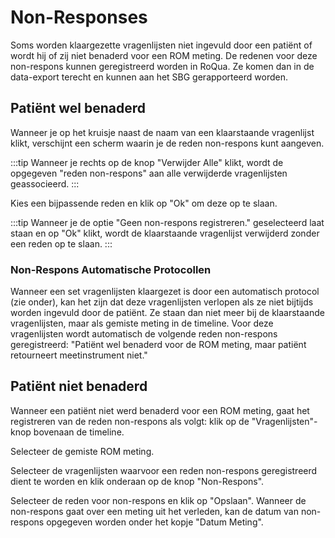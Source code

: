 # Non-Responses

Soms worden klaargezette vragenlijsten niet ingevuld door een patiënt of wordt hij of zij niet benaderd voor een ROM meting. De redenen voor deze non-respons kunnen geregistreerd worden in RoQua. Ze komen dan in de data-export terecht en kunnen aan het SBG gerapporteerd worden.

## Patiënt wel benaderd

Wanneer je op het kruisje naast de naam van een klaarstaande vragenlijst klikt, verschijnt een scherm waarin je de reden non-respons kunt aangeven.

<screenshot src="/screenshots/dossier_quests6.png" />

:::tip
Wanneer je rechts op de knop "Verwijder Alle" klikt, wordt de opgegeven "reden non-respons" aan alle verwijderde vragenlijsten geassocieerd.
:::

Kies een bijpassende reden en klik op "Ok" om deze op te slaan.

<screenshot src="/screenshots/dossier_quests7.png" />

:::tip
Wanneer je de optie "Geen non-respons registreren." geselecteerd laat staan en op "Ok" klikt, wordt de klaarstaande vragenlijst verwijderd zonder een reden op te slaan.
:::

### Non-Respons Automatische Protocollen

Wanneer een set vragenlijsten klaargezet is door een automatisch protocol (zie onder), kan het zijn dat deze vragenlijsten verlopen als ze niet bijtijds worden ingevuld door de patiënt. Ze staan dan niet meer bij de klaarstaande vragenlijsten, maar als gemiste meting in de timeline. Voor deze vragenlijsten wordt automatisch de volgende reden non-respons geregistreerd: "Patiënt wel benaderd voor de ROM meting, maar patiënt retourneert meetinstrument niet."

## Patiënt niet benaderd

Wanneer een patiënt niet werd benaderd voor een ROM meting, gaat het registreren van de reden non-respons als volgt: klik op de "Vragenlijsten"-knop bovenaan de timeline.

<screenshot src="/screenshots/dossier_quests9.png" />

Selecteer de gemiste ROM meting.

<screenshot src="/screenshots/dossier_quests1.png" />

Selecteer de vragenlijsten waarvoor een reden non-respons geregistreerd dient te worden en klik onderaan op de knop "Non-Respons".

<screenshot src="/screenshots/dossier_quests8.png" />

Selecteer de reden voor non-respons en klik op "Opslaan". Wanneer de non-respons gaat over een meting uit het verleden, kan de datum van non-respons opgegeven worden onder het kopje "Datum Meting".

<screenshot src="/screenshots/dossier_quests10.png" />

